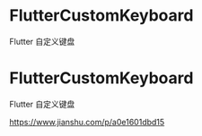 # FlutterCustomKeyboard
Flutter 自定义键盘
# FlutterCustomKeyboard
Flutter 自定义键盘

https://www.jianshu.com/p/a0e1601dbd15
